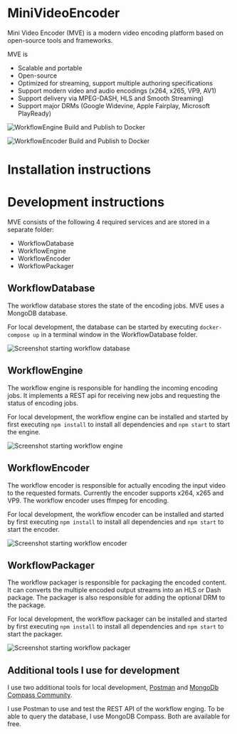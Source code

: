 # MiniVideoEncoder

Mini Video Encoder (MVE) is a modern video encoding platform based on open-source tools and frameworks.

MVE is
- Scalable and portable
- Open-source
- Optimized for streaming, support multiple authoring specifications
- Support modern video and audio encodings (x264, x265, VP9, AV1)
- Support delivery via MPEG-DASH, HLS and Smooth Streaming)
- Support major DRMs (Google Widevine, Apple Fairplay, Microsoft PlayReady)


![WorkflowEngine Build and Publish to Docker](https://github.com/PatrickKalkman/MiniVideoEncoder/workflows/WorkflowEngine%20Build%20and%20Publish%20to%20Docker/badge.svg)

![WorkflowEncoder Build and Publish to Docker](https://github.com/PatrickKalkman/MiniVideoEncoder/workflows/WorkflowEncoder%20Build%20and%20Publish%20to%20Docker/badge.svg)


# Installation instructions

# Development instructions
MVE consists of the following 4 required services and are stored in a separate folder:
- WorkflowDatabase
- WorkflowEngine
- WorkflowEncoder
- WorkflowPackager

## WorkflowDatabase
The workflow database stores the state of the encoding jobs. MVE uses a MongoDB database.

For local development, the database can be started by executing ```docker-compose up``` in a terminal window in the WorkflowDatabase folder.

![Screenshot starting workflow database](https://raw.githubusercontent.com/PatrickKalkman/MiniVideoEncoder/master/docs/starting%20workflowdatabase.png)

## WorkflowEngine
The workflow engine is responsible for handling the incoming encoding jobs. It implements a REST api for receiving new jobs and requesting the status of encoding jobs.

For local development, the workflow engine can be installed and started by first executing ```npm install``` to install all dependencies and ```npm start``` to start the engine.

![Screenshot starting workflow engine](https://raw.githubusercontent.com/PatrickKalkman/MiniVideoEncoder/master/docs/starting%20workflowengine.png)

## WorkflowEncoder
The workflow encoder is responsible for actually encoding the input video to the requested formats. Currently the encoder supports x264, x265 and VP9. The workflow encoder uses ffmpeg for encoding.

For local development, the workflow encoder can be installed and started by first executing ```npm install``` to install all dependencies and ```npm start``` to start the encoder.

![Screenshot starting workflow encoder](https://raw.githubusercontent.com/PatrickKalkman/MiniVideoEncoder/master/docs/starting%20workflowencoder.png)

## WorkflowPackager
The workflow packager is responsible for packaging the encoded content. It can converts the multiple encoded output streams into an HLS or Dash package. The packager is also responsible for adding the optional DRM to the package.

For local development, the workflow packager can be installed and started by first executing ```npm install``` to install all dependencies and ```npm start``` to start the packager.

![Screenshot starting workflow packager](https://raw.githubusercontent.com/PatrickKalkman/MiniVideoEncoder/master/docs/starting%20workflowpackager.png)

## Additional tools I use for development

I use two additional tools for local development, [Postman](https://www.postman.com/) and [MongoDb Compass Community](https://www.mongodb.com/try/download/compass).

I use Postman to use and test the REST API of the workflow enging. To be able to query the database, I use MongoDB Compass. Both are available for free.  